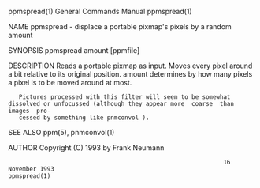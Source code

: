 ppmspread(1)                                                  General Commands Manual                                                 ppmspread(1)

NAME
       ppmspread - displace a portable pixmap's pixels by a random amount

SYNOPSIS
       ppmspread amount [ppmfile]

DESCRIPTION
       Reads  a portable pixmap as input. Moves every pixel around a bit relative to its original position. amount determines by how many pixels a
       pixel is to be moved around at most.

       Pictures processed with this filter will seem to be somewhat dissolved or unfocussed (although they appear more  coarse  than  images  pro‐
       cessed by something like pnmconvol ).

SEE ALSO
       ppm(5), pnmconvol(1)

AUTHOR
       Copyright (C) 1993 by Frank Neumann

                                                                 16 November 1993                                                     ppmspread(1)
